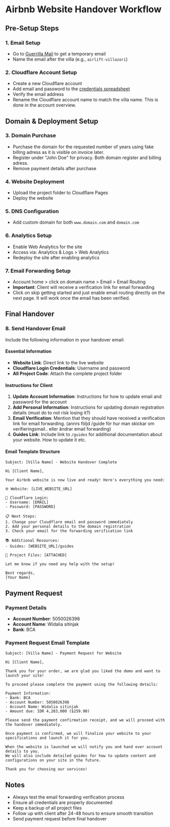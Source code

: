 # Airbnb Website Handover Workflow

## Pre-Setup Steps

### 1. Email Setup

- Go to [Guerrilla Mail](https://www.guerrillamail.com/) to get a temporary email
- Name the email after the villa (e.g., `airlift-villazori`)

### 2. Cloudflare Account Setup

- Create a new Cloudflare account
- Add email and password to the [credentials spreadsheet](https://docs.google.com/spreadsheets/d/18Co4IN-iwzo5Pd9ntBviQocYAMOIT1fFhlVmfJ6JZoE/edit?gid=0#gid=0)
- Verify the email address
- Rename the Cloudflare account name to match the villa name. This is done in the account overview.

## Domain & Deployment Setup

### 3. Domain Purchase

- Purchase the domain for the requested number of years using fake billing adress as it is visible on invoice later.
- Register under "John Doe" for privacy. Both domain register and billing adress.
- Remove payment details after purchase

### 4. Website Deployment

- Upload the project folder to Cloudflare Pages
- Deploy the website

### 5. DNS Configuration

- Add custom domain for both `www.domain.com` and `domain.com`

### 6. Analytics Setup

- Enable Web Analytics for the site
- Access via: Analytics & Logs > Web Analytics
- Redeploy the site after enabling analytics

### 7. Email Forwarding Setup

- Account home > click on domain name > Email > Email Routing
- **Important**: Client will receive a verification link for email forwarding
- Click on skip getting started and just enable email routing directly on the next page. It will work once the email has been verified.

## Final Handover

### 8. Send Handover Email

Include the following information in your handover email:

#### Essential Information

- **Website Link**: Direct link to the live website
- **Cloudflare Login Credentials**: Username and password
- **All Project Code**: Attach the complete project folder

#### Instructions for Client

1. **Update Account Information**: Instructions for how to update email and password for the account
2. **Add Personal Information**: Instructions for updating domain registration details (must do to not risk losing it?)
3. **Email Verification**: Mention that they should have received a verification link for email forwarding. (annrs följd /guide för hur man skickar om verifieringsmail.. eller ändrar email forwarding)
4. **Guides Link**: Include link to `/guides` for additional documentation about your website. How to update it etc.

#### Email Template Structure

```
Subject: [Villa Name] - Website Handover Complete

Hi [Client Name],

Your Airbnb website is now live and ready! Here's everything you need:

🌐 Website: [LIVE_WEBSITE_URL]

🔐 Cloudflare Login:
- Username: [EMAIL]
- Password: [PASSWORD]

📋 Next Steps:
1. Change your Cloudflare email and password immediately
2. Add your personal details to the domain registration
3. Check your email for the forwarding verification link

📚 Additional Resources:
- Guides: [WEBSITE_URL]/guides

📁 Project Files: [ATTACHED]

Let me know if you need any help with the setup!

Best regards,
[Your Name]
```

## Payment Request

### Payment Details

- **Account Number**: 5050026398
- **Account Name**: Widalia sitinjak
- **Bank**: BCA

### Payment Request Email Template

```
Subject: [Villa Name] - Payment Request for Website

Hi [Client Name],

Thank you for your order, we are glad you liked the demo and want to launch your site!

To proceed please complete the payment using the following details:

Payment Information:
- Bank: BCA
- Account Number: 5050026398
- Account Name: Widalia sitinjak
- Amount due: IDR 4,283,000 ($259.90)

Please send the payment confirmation receipt, and we will proceed with the handover immediately.

Once payment is confirmed, we will finalize your website to your specifications and launch it for you.

When the website is launched we will notify you and hand over account details to you.
We will also include detailed guides for how to update content and configurations on your site in the future.

Thank you for choosing our services!

```

## Notes

- Always test the email forwarding verification process
- Ensure all credentials are properly documented
- Keep a backup of all project files
- Follow up with client after 24-48 hours to ensure smooth transition
- Send payment request before final handover

